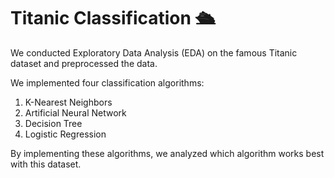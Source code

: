 # Titanic Classification 🛳

We conducted Exploratory Data Analysis (EDA) on the famous Titanic dataset and preprocessed the data. 

We implemented four classification algorithms:

1. K-Nearest Neighbors
2. Artificial Neural Network
3. Decision Tree
4. Logistic Regression

By implementing these algorithms, we analyzed which algorithm works best with this dataset.
